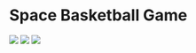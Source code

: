 # Space Basketball Game
![](https://github.com/sabneet95/Space-Basketball/blob/master/Space_Ball_Intro.png)
![](https://github.com/sabneet95/Space-Basketball/blob/master/Space_Ball.png)
![](https://github.com/sabneet95/Space-Basketball/blob/master/Space_Ball2.png)
